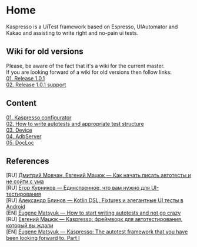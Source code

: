 # Home

Kaspresso is a UiTest framework based on Espresso, UIAutomator and Kakao and assisting to write right and no-pain ui tests.

## Wiki for old versions
Please, be aware of the fact that it's a wiki for the current master. <br>
If you are looking forward of a wiki for old versions then follow links: <br>
[01. Release 1.0.1](https://github.com/KasperskyLab/Kaspresso/blob/release/1.0.1/wiki/00.%20Home.md) <br>
[02. Release 1.0.1 support](https://github.com/KasperskyLab/Kaspresso/blob/release/1.0.1/wiki/00.%20Home.md) <br>

## Content
[01. Kaspresso configurator](./01.%20Kaspresso%20configurator.md) <br>
[02. How to write autotests and appropriate test structure](./02.%20How%20to%20write%20autotests%20and%20appropriate%20test%20structure.md) <br>
[03. Device](./03.%20Device.md) <br>
[04. AdbServer](./04.%20AdbServer.md) <br>
[05. DocLoc](./05.%20DocLoc.md) <br>

## References

[RU] [Дмитрий Мовчан, Евгений Мацюк — Как начать писать автотесты и не сойти с ума](https://youtu.be/q_8UUhVDV7c) <br>
[RU] [Егор Курников — Единственное, что вам нужно для UI-тестирования](https://youtu.be/cTykctRSmuA) <br>
[RU] [Александр Блинов — Kotlin DSL, Fixtures и элегантные UI тесты в Android](https://habr.com/ru/company/hh/blog/455042/) <br>
[EN] [Eugene Matsyuk — How to start writing autotests and not go crazy](https://www.youtube.com/watch?v=xiVDqMlTdbM&feature=youtu.be) <br>
[RU] [Евгений Мацюк — Kaspresso: фреймворк для автотестирования, который вы ждали](https://habr.com/ru/company/kaspersky/blog/467617/) <br>
[EN] [Eugene Matsyuk — Kaspresso: The autotest framework that you have been looking forward to. Part I](https://proandroiddev.com/kaspresso-the-autotest-framework-that-you-have-been-looking-forward-to-part-i-e102ed384d11) <br>
